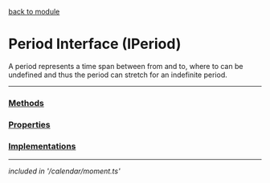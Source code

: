 [back to module](../moments_module.md)

# Period Interface (IPeriod)
A period represents a time span between from and to, where to can be undefined and thus the period can stretch for an indefinite period. 

---
### [Methods](./period_methods)
### [Properties](./period_properties)
### [Implementations](./period_implementations)
---

*included in '/calendar/moment.ts'*
